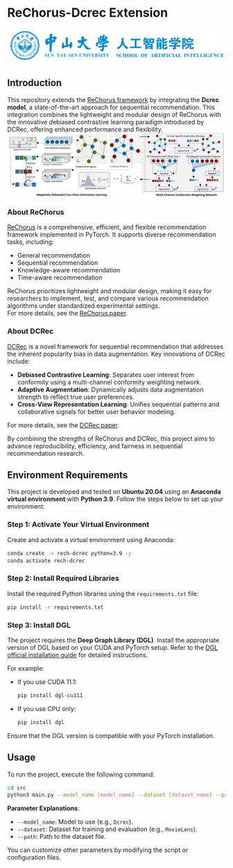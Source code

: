 # ReChorus-Dcrec Extension

![logo](./images/logo.png)

## Introduction

This repository extends the [ReChorus framework](https://github.com/THUwangcy/ReChorus) by integrating the **Dcrec model**, a state-of-the-art approach for sequential recommendation. This integration combines the lightweight and modular design of ReChorus with the innovative debiased contrastive learning paradigm introduced by DCRec, offering enhanced performance and flexibility.
![framework](./images/framework.png)
### About ReChorus
[ReChorus](https://github.com/THUwangcy/ReChorus) is a comprehensive, efficient, and flexible recommendation framework implemented in PyTorch. It supports diverse recommendation tasks, including:
- General recommendation
- Sequential recommendation
- Knowledge-aware recommendation
- Time-aware recommendation  

ReChorus prioritizes lightweight and modular design, making it easy for researchers to implement, test, and compare various recommendation algorithms under standardized experimental settings.  
For more details, see the [ReChorus paper](https://jos.org.cn/jos/article/abstract/6473?st=article_issue).

### About DCRec
[DCRec](https://github.com/HKUDS/DCRec) is a novel framework for sequential recommendation that addresses the inherent popularity bias in data augmentation. Key innovations of DCRec include:
- **Debiased Contrastive Learning**: Separates user interest from conformity using a multi-channel conformity weighting network.
- **Adaptive Augmentation**: Dynamically adjusts data augmentation strength to reflect true user preferences.
- **Cross-View Representation Learning**: Unifies sequential patterns and collaborative signals for better user behavior modeling.  

For more details, see the [DCRec paper](https://arxiv.org/abs/2303.11780).

By combining the strengths of ReChorus and DCRec, this project aims to advance reproducibility, efficiency, and fairness in sequential recommendation research.

## Environment Requirements

This project is developed and tested on **Ubuntu 20.04** using an **Anaconda virtual environment** with **Python 3.9**. Follow the steps below to set up your environment:

### Step 1: Activate Your Virtual Environment
Create and activate a virtual environment using Anaconda:
```bash
conda create -n rech-dcrec python=3.9 -y
conda activate rech-dcrec
```

### Step 2: Install Required Libraries
Install the required Python libraries using the `requirements.txt` file:
```bash
pip install -r requirements.txt
```

### Step 3: Install DGL
The project requires the **Deep Graph Library (DGL)**. Install the appropriate version of DGL based on your CUDA and PyTorch setup. Refer to the [DGL official installation guide](https://www.dgl.ai/pages/start.html) for detailed instructions.

For example:
- If you use CUDA 11.1:
  ```bash
  pip install dgl-cu111
  ```
  
- If you use CPU only:
  ```bash
  pip install dgl
  ```

Ensure that the DGL version is compatible with your PyTorch installation.

## Usage

To run the project, execute the following command:
```bash
cd src
python3 main.py --model_name [model_name] --dataset [dataset_name] --path [path_to_dataset]
```

**Parameter Explanations**:
- `--model_name`: Model to use (e.g., `Dcrec`).
- `--dataset`: Dataset for training and evaluation (e.g., `MovieLens`).
- `--path`: Path to the dataset file.

You can customize other parameters by modifying the script or configuration files.
